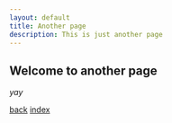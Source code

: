 ```yaml
---
layout: default
title: Another page
description: This is just another page
---
```


## Welcome to another page

_yay_

[back](./)
[index](./index.html)
